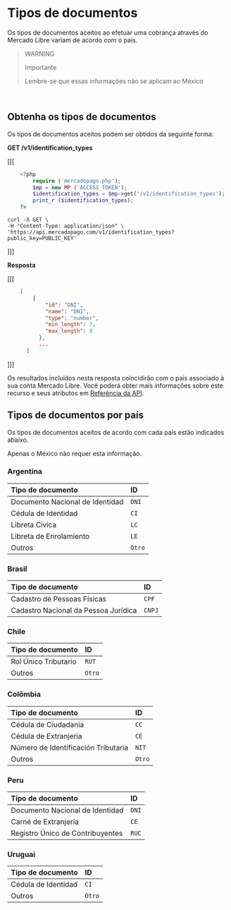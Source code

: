 
# Tipos de documentos

Os tipos de documentos aceitos ao efetuar uma cobrança através do Mercado Libre variam de acordo com o país.<br>

> WARNING
>
> Importante
>
> Lembre-se que essas informações não se aplicam ao México

<br>

## Obtenha os tipos de documentos

Os tipos de documentos aceitos podem ser obtidos da seguinte forma:

**GET /v1/identification_types**


[[[
```php
    <?php
        require ('mercadopago.php');
        $mp = new MP ('ACCESS_TOKEN');
        $identification_types = $mp->get('/v1/identification_types');
        print_r ($identification_types);
    ?>
```
```curl
curl -X GET \
-H "Content-Type: application/json" \
'https://api.mercadopago.com/v1/identification_types?public_key=PUBLIC_KEY'
```
]]]


**Resposta**


[[[
```json
    [
        {
            "id": "DNI",
            "name": "DNI",
            "type": "number",
            "min_length": 7,
            "max_length": 8
          },
          ...
      ]
```
]]]


Os resultados incluídos nesta resposta coincidirão com o país associado à sua conta Mercado Libre. Você poderá obter mais informações sobre este recurso e seus atributos em [Referência da API](https://www.mercadopago[FAKER][URL][DOMAIN]/developers/pt/reference/payment_methods/_payment_methods/get).

## Tipos de documentos por país

Os tipos de documentos aceitos de acordo com cada país estão indicados abaixo.

Apenas o México não requer esta informação.

### Argentina

| Tipo de documento | ID |
| :--- | :--- |
| Documento Nacional de Identidad | `DNI` |
| Cédula de Identidad | `CI` |
| Libreta Cívica | `LC` |
| Libreta de Enrolamiento | `LE` |
| Outros | `Otro` |

### Brasil

| Tipo de documento | ID |
| :--- | :--- |
| Cadastro de Pessoas Físicas | `CPF` |
| Cadastro Nacional da Pessoa Jurídica | `CNPJ` |

### Chile

| Tipo de documento | ID |
| :--- | :--- |
| Rol Único Tributario | `RUT` |
| Outros | `Otro` |

### Colômbia

| Tipo de documento | ID |
| :--- | :--- |
| Cédula de Ciudadanía | `CC` |
| Cédula de Extranjeria | `CE` |
| Número de Identificación Tributaria | `NIT` |
| Outros | `Otro` |

### Peru

| Tipo de documento | ID |
| :--- | :--- |
| Documento Nacional de Identidad | `DNI` |
| Carné de Extranjería | `CE` |
| Registro Único de Contribuyentes | `RUC` |

### Uruguai

| Tipo de documento | ID |
| :--- | :--- |
| Cédula de Identidad | `CI` |
| Outros | `Otro` |

